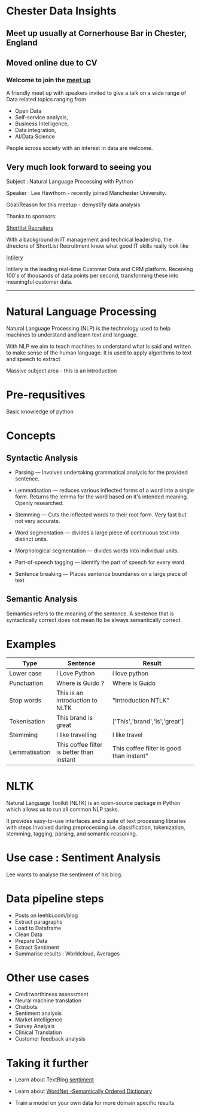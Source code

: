 # Chester Data Insights

## Meet up usually at Cornerhouse Bar in Chester, England

## Moved online due to CV

### Welcome to join the [meet up](https://www.meetup.com/chester-data-insights/)



A friendly meet up with speakers invited to give a talk
on a wide range of Data related topics ranging from

* Open Data
* Self-service analysis,
* Business Intelligence,
* Data integration,
* AI/Data Science


People across society with an interest in data are welcome.

Very much look forward to seeing you
---

Subject : Natural Language Processing with Python

Speaker : Lee Hawthorn - recently joined Manchester University.

Goal/Reason for this meetup - demystify data analysis


Thanks to sponsors:

[Shortlist Recruiters](www.ontheshortlist.co.uk)

With a background in IT management and technical leadership, the directors of ShortList Recruitment know what good IT skills really look like

[Intilery](www.intilery.com)

Intilery is the leading real-time Customer Data and CRM platform. Receiving 100's of thousands of data points per second, transforming these into meaningful customer data. 

-------------------------

# Natural Language Processing

Natural Language Processing (NLP) is the technology used to help machines to understand and learn text and language. 

With NLP we aim to teach machines to understand what is said and written to make sense of the human language. It is used to apply algorithms to text and speech to extract 

Massive subject area - this is an introduction

# Pre-requsitives

Basic knowledge of python


# Concepts

## Syntactic Analysis

* Parsing — Involves undertaking grammatical analysis for the provided sentence.

* Lemmatisation — reduces various inflected forms of a word into a single form.  Returns the lemma for the word based on it's intended meaning.  Openly researched.  

 * Stemming — Cuts the inflected words to their root form.  Very fast but not very accurate. 

* Word segmentation — divides a large piece of continuous text into distinct units.

* Morphological segmentation — divides words into individual units.

 * Part-of-speech tagging — identify the part of speech for every word.

* Sentence breaking — Places sentence boundaries on a large piece of text

## Semantic Analysis

Semantics refers to the meaning of the sentence. A sentence that is syntactically correct does not mean lto be always semantically correct.

# Examples

| Type  | Sentence | Result
|---|---|---|
|Lower case|I Love Python|i love python
|Punctuation|Where is Guido ?|Where is Guido
|Stop words|This is an introduction to NLTK|"Introduction NTLK"
|Tokenisation|This brand is great|['This','brand','is','great']
|Stemming|I like travelling|I like travel
|Lemmatisation|This coffee filter is better than instant|This coffee filter is good than instant"



# NLTK

Natural Language Toolkit (NLTK) is an open-source package in Python which allows us to run all common NLP tasks. 

It provides easy-to-use interfaces and a suite of text processing libraries with steps involved during preprocessing i.e. classification, tokenization, stemming, tagging, parsing, and semantic reasoning.


# Use case : Sentiment Analysis

Lee wants to analyse the sentiment of his blog.

# Data pipeline steps

* Posts on leehbi.com/blog 
* Extract paragraphs
* Load to Dataframe 
* Clean Data
* Prepare Data
* Extract Sentiment
* Summarise results : Worldcloud, Averages

# Other use cases

* Creditworthiness assessment
* Neural machine translation
* Chatbots
* Sentiment analysis
* Market intelligence
* Survey Analysis
* Clinical Translation
* Customer feedback analysis

# Taking it further

* Learn about TextBlog [sentiment](https://planspace.org/20150607-textblob_sentiment/)

* Learn about [WordNet -Semantically Ordered Dictionary](https://medium.com/parrot-prediction/dive-into-wordnet-with-nltk-b313c480e788)

* Train a model on your own data for more domain specific results

